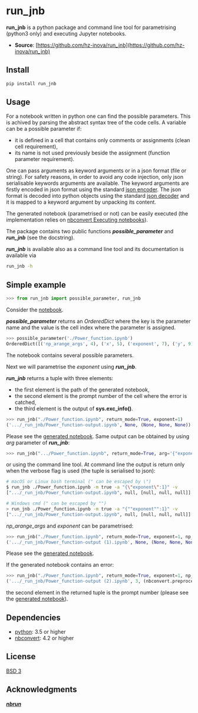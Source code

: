 # run_jnb

**run_jnb** is a python package and command line tool for parametrising (python3 only) and executing Jupyter notebooks.

- **Source**: [https://github.com/hz-inova/run_jnb](https://github.com/hz-inova/run_jnb)

## Install

```sh
pip install run_jnb
```

## Usage

For a notebook written in python one can find the possible parameters. This is achived by parsing the abstract syntax tree of the code cells. A variable can be a possible parameter if:
- it is defined in a cell that contains only comments or assignments (clean cell requirement),
- its name is not used previously beside the assignment (function parameter requirement).

One can pass arguments as keyword arguments or in a json format (file or string). For safety reasons, in order to avoid any code injection, only json serialisable keywords arguments are available. The keyword arguments are firstly encoded in json format using the standard [json encoder](https://docs.python.org/3.6/library/json.html#json.JSONEncoder). The json format is decoded into python objects using the standard [json decoder](https://docs.python.org/3.6/library/json.html#json.JSONDecoder) and it is mapped to a keyword argument by unpacking its content.

The generated notebook (parametrised or not) can be easily executed (the implementation relies on [nbconvert Executing notebooks](http://nbconvert.readthedocs.io/en/latest/execute_api.html)).

The package contains two public functions ***possible_parameter*** and ***run_jnb*** (see the docstring).

***run_jnb*** is available also as a command line tool and its documentation is available via 
```sh
run_jnb -h
```

## Simple example

```python
>>> from run_jnb import possible_parameter, run_jnb
```
Consider the [notebook](example/Power_function.ipynb).

***possible_parameter*** returns an *OrderedDict* where the key is the parameter name and the value is the cell index where the parameter is assigned.

```python
>>> possible_parameter('./Power_function.ipynb')
OrderedDict([('np_arange_args', 4), ('x', 5), ('exponent', 7), ('y', 9)])
```
The notebook contains several possible parameters. 

Next we will parametrise the *exponent* using ***run_jnb***.

***run_jnb*** returns a tuple with three elements:
- the first element is the path of the generated notebook, 
- the second element is the prompt number of the cell where the error is catched,
- the third element is the output of **sys.exc_info()**.

```python
>>> run_jnb("./Power_function.ipynb", return_mode=True, exponent=1)
('.../_run_jnb/Power_function-output.ipynb', None, (None, None, None))
```
Please see the [generated notebook](example/_run_jnb/Power_function-output.ipynb). Same output can be obtained by using *arg* parameter of ***run_jnb***:
```python
>>> run_jnb(".../Power_function.ipynb", return_mode=True, arg='{"exponent":1}')
```
or using the command line tool. At command line the output is return only when the verbose flag is used (the tuple is serialised to json):
```sh
# macOS or Linux bash terminal (" can be escaped by \")
$ run_jnb ./Power_function.ipynb -m true -a "{\"exponent\":1}" -v
[".../_run_jnb/Power_function-output.ipynb", null, [null, null, null]]

# Windows cmd (" can be escaped by "") 
> run_jnb ./Power_function.ipynb -m true -a "{""exponent"":1}" -v
[".../_run_jnb/Power_function-output.ipynb", null, [null, null, null]]
```
 *np_arange_args* and *exponent* can be parametrised:
 ```python
>>> run_jnb("./Power_function.ipynb", return_mode=True, exponent=1, np_arange_args={'start':-20,'stop':20,'step':0.1})
('.../_run_jnb/Power_function-output (1).ipynb', None, (None, None, None))
```
Please see the [generated notebook](example/_run_jnb/Power_function-output%20(1).ipynb).

If the generated notebook contains an error:
 ```python
>>> run_jnb("./Power_function.ipynb", return_mode=True, exponent=1, np_arange_args={'step':0.1})
('.../_run_jnb/Power_function-output (2).ipynb', 3, (nbconvert.preprocessors.execute.CellExecutionError, ...)
```
the second element in the returned tuple is the prompt number (please see the [generated notebook](example/_run_jnb/Power_function-output%20(2).ipynb)).


## Dependencies
- [python](https://www.python.org): 3.5 or higher
- [nbconvert](http://nbconvert.readthedocs.io): 4.2 or higher

## License
[BSD 3](LICENSE)

## Acknowledgments
[***nbrun***](https://github.com/tritemio/nbrun) 
